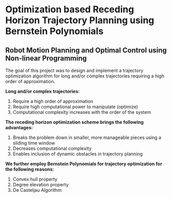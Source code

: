 # Optimization based Receding Horizon Trajectory Planning using Bernstein Polynomials
## Robot Motion Planning and Optimal Control using Non-linear Programming

The goal of this project was to design and implement a trajectory optimization algorithm for long and/or complex trajectories requiring a high order of approximation.

**Long and/or complex trajectories:**

1) Require a high order of approximation
2) Require high computational power to manipulate (optimize)
3) Computational complexity increases with the order of the system

**The receding horizon optimization scheme brings the following advantages:**

1) Breaks the problem down in smaller, more manageable pieces using a sliding time window
2) Decreases computational complexity
3) Enables inclusion of dynamic obstacles in trajectory planning

**We further employ Bernstein Polynomials for trajectory optimization for the following reasons:** 

1) Convex hull property
2) Degree elevation property
3) De Casteljau Algorithm



